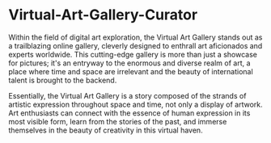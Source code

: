 # Virtual-Art-Gallery-Curator

Within the field of digital art exploration, the Virtual Art Gallery stands out as a trailblazing online gallery, cleverly designed to enthrall art aficionados and experts worldwide. This cutting-edge gallery is more than just a showcase for pictures; it's an entryway to the enormous and diverse realm of art, a place where time and space are irrelevant and the beauty of international talent is brought to the backend.

Essentially, the Virtual Art Gallery is a story composed of the strands of artistic expression throughout space and time, not only a display of artwork. Art enthusiasts can connect with the essence of human expression in its most visible form, learn from the stories of the past, and immerse themselves in the beauty of creativity in this virtual haven.
